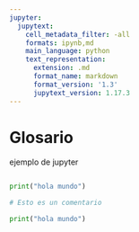 ```yaml
---
jupyter:
  jupytext:
    cell_metadata_filter: -all
    formats: ipynb,md
    main_language: python
    text_representation:
      extension: .md
      format_name: markdown
      format_version: '1.3'
      jupytext_version: 1.17.3
---
```


# Glosario


ejemplo de jupyter

```python

print("hola mundo")

```


```python
# Esto es un comentario

print("hola mundo")
```


